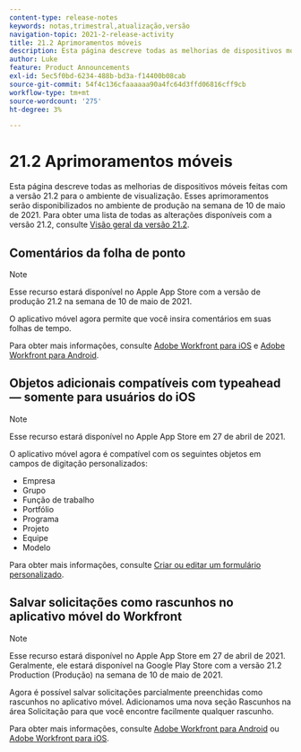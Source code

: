 ```yaml
---
content-type: release-notes
keywords: notas,trimestral,atualização,versão
navigation-topic: 2021-2-release-activity
title: 21.2 Aprimoramentos móveis
description: Esta página descreve todas as melhorias de dispositivos móveis feitas com a versão 21.2 para o ambiente de visualização. Esses aprimoramentos serão disponibilizados no ambiente de produção na semana de 10 de maio de 2021. Para obter uma lista de todas as alterações disponíveis com a versão 21.2, consulte Visão geral da versão 21.2.
author: Luke
feature: Product Announcements
exl-id: 5ec5f0bd-6234-488b-bd3a-f14400b08cab
source-git-commit: 54f4c136cfaaaaaa90a4fc64d3ffd06816cff9cb
workflow-type: tm+mt
source-wordcount: '275'
ht-degree: 3%

---
```


# 21.2 Aprimoramentos móveis

Esta página descreve todas as melhorias de dispositivos móveis feitas com a versão 21.2 para o ambiente de visualização. Esses aprimoramentos serão disponibilizados no ambiente de produção na semana de 10 de maio de 2021. Para obter uma lista de todas as alterações disponíveis com a versão 21.2, consulte [Visão geral da versão 21.2](../../../product-announcements/product-releases/21.2-release-activity/21-2-release-overview.md).

## Comentários da folha de ponto

>[!NOTE]
>
>Esse recurso estará disponível no Apple App Store com a versão de produção 21.2 na semana de 10 de maio de 2021.

O aplicativo móvel agora permite que você insira comentários em suas folhas de tempo.

Para obter mais informações, consulte [Adobe Workfront para iOS](../../../workfront-basics/mobile-apps/using-the-workfront-mobile-app/workfront-for-ios.md) e [Adobe Workfront para Android](../../../workfront-basics/mobile-apps/using-the-workfront-mobile-app/workfront-for-android.md).

## Objetos adicionais compatíveis com typeahead — somente para usuários do iOS

>[!NOTE]
>
>Esse recurso estará disponível no Apple App Store em 27 de abril de 2021.

O aplicativo móvel agora é compatível com os seguintes objetos em campos de digitação personalizados:

* Empresa
* Grupo
* Função de trabalho
* Portfólio
* Programa
* Projeto
* Equipe
* Modelo

Para obter mais informações, consulte [Criar ou editar um formulário personalizado](../../../administration-and-setup/customize-workfront/create-manage-custom-forms/create-or-edit-a-custom-form.md).

## Salvar solicitações como rascunhos no aplicativo móvel do Workfront

>[!NOTE]
>
>Esse recurso estará disponível no Apple App Store em 27 de abril de 2021. Geralmente, ele estará disponível na Google Play Store com a versão 21.2 Production (Produção) na semana de 10 de maio de 2021.

Agora é possível salvar solicitações parcialmente preenchidas como rascunhos no aplicativo móvel. Adicionamos uma nova seção Rascunhos na área Solicitação para que você encontre facilmente qualquer rascunho.

Para obter mais informações, consulte [Adobe Workfront para Android](../../../workfront-basics/mobile-apps/using-the-workfront-mobile-app/workfront-for-android.md) ou [Adobe Workfront para iOS](../../../workfront-basics/mobile-apps/using-the-workfront-mobile-app/workfront-for-ios.md).
